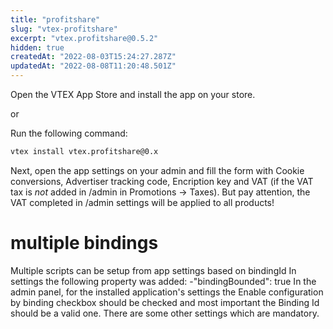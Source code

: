 ```yaml
---
title: "profitshare"
slug: "vtex-profitshare"
excerpt: "vtex.profitshare@0.5.2"
hidden: true
createdAt: "2022-08-03T15:24:27.287Z"
updatedAt: "2022-08-08T11:20:48.501Z"
---
```

Open the VTEX App Store and install the app on your store.

or

Run the following command:

```sh
vtex install vtex.profitshare@0.x
```

Next, open the app settings on your admin and fill the form with Cookie conversions, Advertiser tracking code, Encription key and VAT (if the VAT tax is _not_ added in /admin in Promotions -> Taxes). But pay attention, the VAT completed in /admin settings will be applied to all products!

# multiple bindings
Multiple scripts can be setup from app settings based on bindingId
In settings the following property was added:
-"bindingBounded": true
In the admin panel, for the installed application's settings the Enable configuration by binding checkbox should be checked
and most important the Binding Id should be a valid one. There are some other settings which are mandatory.